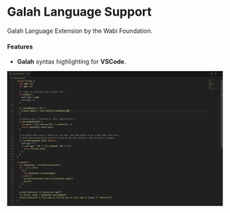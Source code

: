 # Galah Language Support

Galah Language Extension by the Wabi Foundation.

#### Features

- **Galah** syntax highlighting for **VSCode**.

![ScreenShot](images/galahsample_vscode.png)
